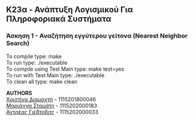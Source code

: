 ## K23α - Ανάπτυξη Λογισμικού Για Πληροφοριακά Συστήματα

### Άσκηση 1 - Αναζήτηση εγγύτερου γείτονα (Nearest Neighbor Search)

To compile type: make  
To run type: ./executable  
To compile using Test Main type: make test=yes  
To run with Test Main type: ./executable   
To clean all type: make clean  


**AUTHORS**  
[Χριστίνα Διαμαντή](https://github.com/ChristinaDiam) - 1115201800046  
[Μαριάννα Σταμάτη](https://github.com/mariannastamati) - 1115202000183  
[Αντρέας Γιέβτοβιτς](https://github.com/zodicx) - 1115202000033


